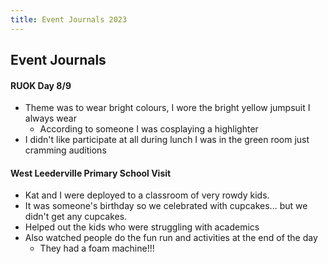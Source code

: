 ```yaml
---
title: Event Journals 2023
---
```


## Event Journals
#### RUOK Day 8/9
- Theme was to wear bright colours, I wore the bright yellow jumpsuit I always wear
  - According to someone I was cosplaying a highlighter
- I didn't like participate at all during lunch I was in the green room just cramming auditions

#### West Leederville Primary School Visit
- Kat and I were deployed to a classroom of very rowdy kids.
- It was someone's birthday so we celebrated with cupcakes... but we didn't get any cupcakes.
- Helped out the kids who were struggling with academics
- Also watched people do the fun run and activities at the end of the day
  - They had a foam machine!!!